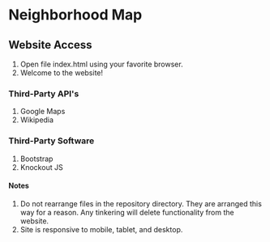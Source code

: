 # Neighborhood Map

## Website Access

1. Open file index.html using your favorite browser.
2. Welcome to the website!

### Third-Party API's

1. Google Maps
2. Wikipedia

### Third-Party Software

1. Bootstrap
2. Knockout JS

#### Notes

1. Do not rearrange files in the repository directory. They are arranged this way for a reason. Any tinkering will delete functionality from the website.
2. Site is responsive to mobile, tablet, and desktop.